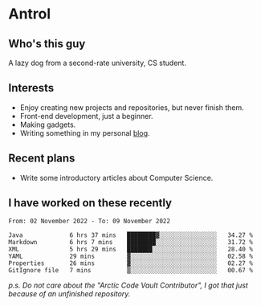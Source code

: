 # Antrol

## Who's this guy

A lazy dog from a second-rate university, CS student.

## Interests

* Enjoy creating new projects and repositories, but never finish them.
* Front-end development, just a beginner.
* Making gadgets.
* Writing something in my personal [blog](https://blog.antrol.xyz/).

## Recent plans

* Write some introductory articles about Computer Science.

<!--
* Try to develop a website for [Anime4KCPP](https://github.com/TianZerL/Anime4KCPP).
* Develop a Markdown renderer which user can customize its css, of course it is GUI-based.~~(If I could finish  it before getting bored)~~
* Work with my [teammates](https://github.com/SWJTU-Lazy-Dogs).
* Find something interests me, as a hobby after finishing my ~~boring~~ homework.
-->

## I have worked on these recently

<!--START_SECTION:waka-->

```text
From: 02 November 2022 - To: 09 November 2022

Java             6 hrs 37 mins   ████████▓░░░░░░░░░░░░░░░░   34.27 %
Markdown         6 hrs 7 mins    ████████░░░░░░░░░░░░░░░░░   31.72 %
XML              5 hrs 29 mins   ███████░░░░░░░░░░░░░░░░░░   28.40 %
YAML             29 mins         ▓░░░░░░░░░░░░░░░░░░░░░░░░   02.58 %
Properties       26 mins         ▓░░░░░░░░░░░░░░░░░░░░░░░░   02.27 %
GitIgnore file   7 mins          ▒░░░░░░░░░░░░░░░░░░░░░░░░   00.67 %
```

<!--END_SECTION:waka-->

*p.s.  Do not care about the "Arctic Code Vault Contributor", I got that just because of an unfinished repository.*

<!--
**qzmlgfj/qzmlgfj** is a ✨ _special_ ✨ repository because its `README.md` (this file) appears on your GitHub profile.

Here are some ideas to get you started:

- 🔭 I’m currently working on ...
- 🌱 I’m currently learning ...
- 👯 I’m looking to collaborate on ...
- 🤔 I’m looking for help with ...
- 💬 Ask me about ...
- 📫 How to reach me: ...
- 😄 Pronouns: ...
- ⚡ Fun fact: ...
-->
